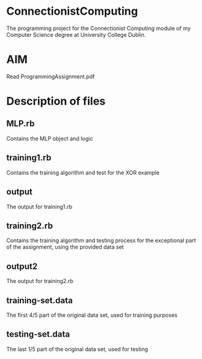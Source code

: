 ConnectionistComputing
======================

The programming project for the Connectionist Computing module of my Computer Science degree at University College Dublin.


AIM
=========

Read ProgrammingAssignment.pdf


Description of files
=========


MLP.rb
----

Contains the MLP object and logic


training1.rb
----

Contains the training algorithm and test for the XOR example


output
----

The output for training1.rb


training2.rb
----

Contains the training algorithm and testing process for the exceptional part of the assignment, using the provided data set


output2
----

The output for training2.rb


training-set.data
----

The first 4/5 part of the original data set, used for training purposes

testing-set.data
-----

The last 1/5 part of the original data set, used for testing

